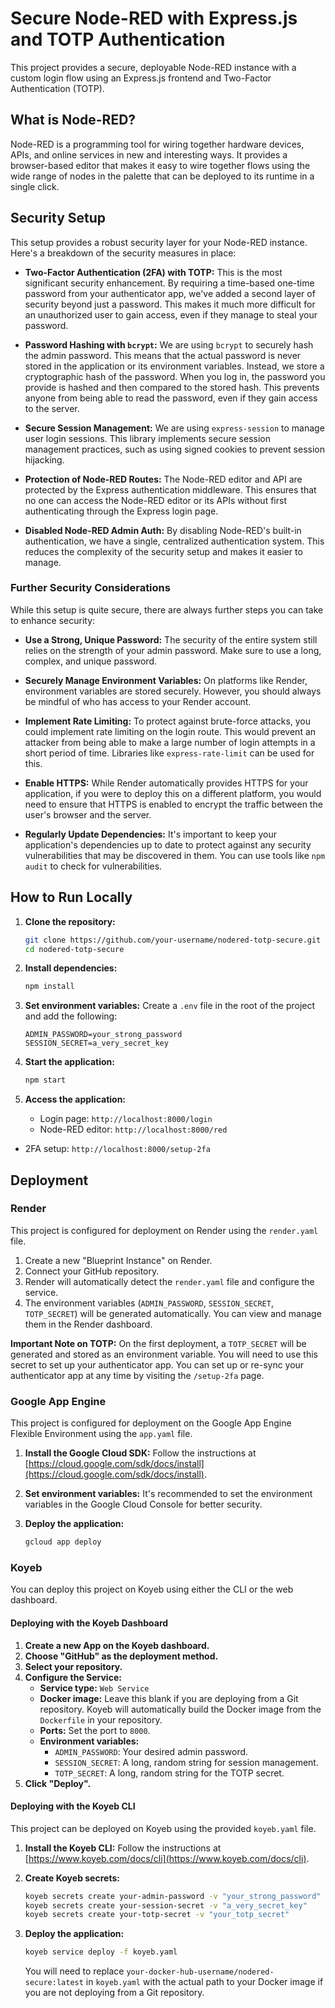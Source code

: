 # Secure Node-RED with Express.js and TOTP Authentication

This project provides a secure, deployable Node-RED instance with a custom login flow using an Express.js frontend and Two-Factor Authentication (TOTP).

## What is Node-RED?

Node-RED is a programming tool for wiring together hardware devices, APIs, and online services in new and interesting ways. It provides a browser-based editor that makes it easy to wire together flows using the wide range of nodes in the palette that can be deployed to its runtime in a single click.

## Security Setup

This setup provides a robust security layer for your Node-RED instance. Here's a breakdown of the security measures in place:

- **Two-Factor Authentication (2FA) with TOTP:** This is the most significant security enhancement. By requiring a time-based one-time password from your authenticator app, we've added a second layer of security beyond just a password. This makes it much more difficult for an unauthorized user to gain access, even if they manage to steal your password.

- **Password Hashing with `bcrypt`:** We are using `bcrypt` to securely hash the admin password. This means that the actual password is never stored in the application or its environment variables. Instead, we store a cryptographic hash of the password. When you log in, the password you provide is hashed and then compared to the stored hash. This prevents anyone from being able to read the password, even if they gain access to the server.

- **Secure Session Management:** We are using `express-session` to manage user login sessions. This library implements secure session management practices, such as using signed cookies to prevent session hijacking.

- **Protection of Node-RED Routes:** The Node-RED editor and API are protected by the Express authentication middleware. This ensures that no one can access the Node-RED editor or its APIs without first authenticating through the Express login page.

- **Disabled Node-RED Admin Auth:** By disabling Node-RED's built-in authentication, we have a single, centralized authentication system. This reduces the complexity of the security setup and makes it easier to manage.

### Further Security Considerations

While this setup is quite secure, there are always further steps you can take to enhance security:

- **Use a Strong, Unique Password:** The security of the entire system still relies on the strength of your admin password. Make sure to use a long, complex, and unique password.

- **Securely Manage Environment Variables:** On platforms like Render, environment variables are stored securely. However, you should always be mindful of who has access to your Render account.

- **Implement Rate Limiting:** To protect against brute-force attacks, you could implement rate limiting on the login route. This would prevent an attacker from being able to make a large number of login attempts in a short period of time. Libraries like `express-rate-limit` can be used for this.

- **Enable HTTPS:** While Render automatically provides HTTPS for your application, if you were to deploy this on a different platform, you would need to ensure that HTTPS is enabled to encrypt the traffic between the user's browser and the server.

- **Regularly Update Dependencies:** It's important to keep your application's dependencies up to date to protect against any security vulnerabilities that may be discovered in them. You can use tools like `npm audit` to check for vulnerabilities.

## How to Run Locally

1.  **Clone the repository:**
    ```bash
    git clone https://github.com/your-username/nodered-totp-secure.git
    cd nodered-totp-secure
    ```

2.  **Install dependencies:**
    ```bash
    npm install
    ```

3.  **Set environment variables:**
    Create a `.env` file in the root of the project and add the following:
    ```
    ADMIN_PASSWORD=your_strong_password
    SESSION_SECRET=a_very_secret_key
    ```

4.  **Start the application:**
    ```bash
    npm start
    ```

5.  **Access the application:**
    -   Login page: `http://localhost:8000/login`
    -   Node-RED editor: `http://localhost:8000/red`
-   2FA setup: `http://localhost:8000/setup-2fa`

## Deployment

### Render

This project is configured for deployment on Render using the `render.yaml` file.

1.  Create a new "Blueprint Instance" on Render.
2.  Connect your GitHub repository.
3.  Render will automatically detect the `render.yaml` file and configure the service.
4.  The environment variables (`ADMIN_PASSWORD`, `SESSION_SECRET`, `TOTP_SECRET`) will be generated automatically. You can view and manage them in the Render dashboard.

**Important Note on TOTP:**
On the first deployment, a `TOTP_SECRET` will be generated and stored as an environment variable. You will need to use this secret to set up your authenticator app. You can set up or re-sync your authenticator app at any time by visiting the `/setup-2fa` page.

### Google App Engine

This project is configured for deployment on the Google App Engine Flexible Environment using the `app.yaml` file.

1.  **Install the Google Cloud SDK:**
    Follow the instructions at [https://cloud.google.com/sdk/docs/install](https://cloud.google.com/sdk/docs/install).

2.  **Set environment variables:**
    It's recommended to set the environment variables in the Google Cloud Console for better security.

3.  **Deploy the application:**
    ```bash
    gcloud app deploy
    ```

### Koyeb

You can deploy this project on Koyeb using either the CLI or the web dashboard.

#### Deploying with the Koyeb Dashboard

1.  **Create a new App on the Koyeb dashboard.**
2.  **Choose "GitHub" as the deployment method.**
3.  **Select your repository.**
4.  **Configure the Service:**
    *   **Service type:** `Web Service`
    *   **Docker image:** Leave this blank if you are deploying from a Git repository. Koyeb will automatically build the Docker image from the `Dockerfile` in your repository.
    *   **Ports:** Set the port to `8000`.
    *   **Environment variables:**
        *   `ADMIN_PASSWORD`: Your desired admin password.
        *   `SESSION_SECRET`: A long, random string for session management.
        *   `TOTP_SECRET`: A long, random string for the TOTP secret.
5.  **Click "Deploy".**

#### Deploying with the Koyeb CLI

This project can be deployed on Koyeb using the provided `koyeb.yaml` file.

1.  **Install the Koyeb CLI:**
    Follow the instructions at [https://www.koyeb.com/docs/cli](https://www.koyeb.com/docs/cli).

2.  **Create Koyeb secrets:**
    ```bash
    koyeb secrets create your-admin-password -v "your_strong_password"
    koyeb secrets create your-session-secret -v "a_very_secret_key"
    koyeb secrets create your-totp-secret -v "your_totp_secret"
    ```

3.  **Deploy the application:**
    ```bash
    koyeb service deploy -f koyeb.yaml
    ```

    You will need to replace `your-docker-hub-username/nodered-secure:latest` in `koyeb.yaml` with the actual path to your Docker image if you are not deploying from a Git repository.

